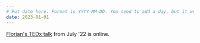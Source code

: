 ```yaml
---
# Put date here. Format is YYYY-MM-DD. You need to add a day, but it won't display.
date: 2023-01-01
---
```

[Florian's TEDx talk](https://www.youtube.com/watch?v=yf6NgZcit28) from July '22 is online.